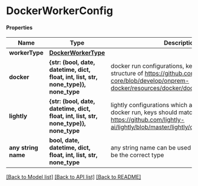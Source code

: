 # DockerWorkerConfig

#### Properties
Name | Type | Description | Notes
------------ | ------------- | ------------- | -------------
**workerType** | [**DockerWorkerType**](DockerWorkerType.md) |  | 
**docker** | **{str: (bool, date, datetime, dict, float, int, list, str, none_type)}, none_type** | docker run configurations, keys should match the structure of https://github.com/lightly-ai/lightly-core/blob/develop/onprem-docker/resources/docker/docker.yaml  | 
**lightly** | **{str: (bool, date, datetime, dict, float, int, list, str, none_type)}, none_type** | lightly configurations which are passed to a docker run, keys should match structure of https://github.com/lightly-ai/lightly/blob/master/lightly/cli/config/config.yaml  | 
**any string name** | **bool, date, datetime, dict, float, int, list, str, none_type** | any string name can be used but the value must be the correct type | [optional]

[[Back to Model list]](../README.md#documentation-for-models) [[Back to API list]](../README.md#documentation-for-api-endpoints) [[Back to README]](../README.md)

